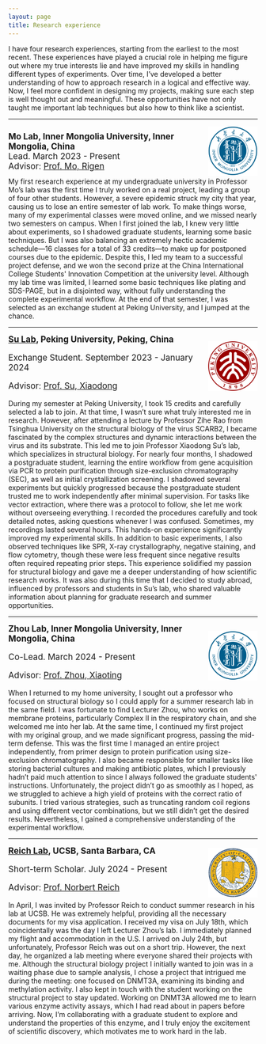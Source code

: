```yaml
---
layout: page
title: Research experience
---
```



I have four research experiences, starting from the earliest to the most recent. These experiences have played a crucial role in helping me figure out where my true interests lie and have improved my skills in handling different types of experiments. Over time, I’ve developed a better understanding of how to approach research in a logical and effective way. Now, I feel more confident in designing my projects, making sure each step is well thought out and meaningful. These opportunities have not only taught me important lab techniques but also how to think like a scientist.

<hr>

 <div style="flex: 0 1 100%; display: flex; align-items: center;">
  <div style="flex: 1;">
    <strong style="font-size: 17px; margin-bottom: 0;">Mo Lab, Inner Mongolia University, Inner Mongolia, China</strong>
    <p style="font-size: 17px; margin: 0;">Lead. March 2023 - Present</p>
    <p style="font-size: 17px; margin: 0;">Advisor: <a href="https://smkxxy.imu.edu.cn/info/1050/3124.htm" target="_blank">Prof. Mo, Rigen</a></p>
  </div>
  <div>
    <img src="/assets/img/IMU.png" alt="IMU" style="height: 100px;">
  </div>
</div>
My first research experience at my undergraduate university in Professor Mo’s lab was the first time I truly worked on a real project, leading a group of four other students. However, a severe epidemic struck my city that year, causing us to lose an entire semester of lab work. To make things worse, many of my experimental classes were moved online, and we missed nearly two semesters on campus. When I first joined the lab, I knew very little about experiments, so I shadowed graduate students, learning some basic techniques. But I was also balancing an extremely hectic academic schedule—16 classes for a total of 33 credits—to make up for postponed courses due to the epidemic. Despite this, I led my team to a successful project defense, and we won the second prize at the China International College Students' Innovation Competition at the university level. Although my lab time was limited, I learned some basic techniques like plating and SDS-PAGE, but in a disjointed way, without fully understanding the complete experimental workflow. At the end of that semester, I was selected as an exchange student at Peking University, and I jumped at the chance.

<hr>

<div style="flex: 0 1 100%; display: flex; align-items: center;">
    <div style="flex: 1;">
      <strong style="font-size: 17px;"><a href="https://www.bio.pku.edu.cn/homes/Index/news_cont_jl/17/63.html" target="_blank" style="font-size: 17px;">Su Lab</a>, Peking University, Peking, China</strong>
      <p style="font-size: 17px;">Exchange Student. September 2023 - January 2024</p>
      <p style="font-size: 17px;">Advisor: <a href="https://www.bio.pku.edu.cn/enhomes/news/teacher_dis/63.html" target="_blank">Prof. Su, Xiaodong</a></p>
    </div>
    <div>
      <img src="/assets/img/PKU.png" alt="PKU" style="height: 100px;">
    </div>
  </div>
During my semester at Peking University, I took 15 credits and carefully selected a lab to join. At that time, I wasn’t sure what truly interested me in research. However, after attending a lecture by Professor Zihe Rao from Tsinghua University on the structural biology of the virus SCARB2, I became fascinated by the complex structures and dynamic interactions between the virus and its substrate. This led me to join Professor Xiaodong Su’s lab, which specializes in structural biology. For nearly four months, I shadowed a postgraduate student, learning the entire workflow from gene acquisition via PCR to protein purification through size-exclusion chromatography (SEC), as well as initial crystallization screening. I shadowed several experiments but quickly progressed because the postgraduate student trusted me to work independently after minimal supervision. For tasks like vector extraction, where there was a protocol to follow, she let me work without overseeing everything. I recorded the procedures carefully and took detailed notes, asking questions whenever I was confused. Sometimes, my recordings lasted several hours. This hands-on experience significantly improved my experimental skills. In addition to basic experiments, I also observed techniques like SPR, X-ray crystallography, negative staining, and flow cytometry, though these were less frequent since negative results often required repeating prior steps. This experience solidified my passion for structural biology and gave me a deeper understanding of how scientific research works. It was also during this time that I decided to study abroad, influenced by professors and students in Su’s lab, who shared valuable information about planning for graduate research and summer opportunities.

<hr>

<div style="flex: 0 1 100%; display: flex; align-items: center;">
   <div style="flex: 1;">
     <strong style="font-size: 17px;">Zhou Lab, Inner Mongolia University, Inner Mongolia, China</strong>
     <p style="font-size: 17px;">Co-Lead. March 2024 - Present</p>
     <p style="font-size: 17px;">Advisor: <a href="https://smkxxy.imu.edu.cn/info/1043/3217.htm" target="_blank">Prof. Zhou, Xiaoting</a></p>
   </div>
   <div>
     <img src="/assets/img/IMU.png" alt="IMU" style="height: 100px;">
   </div>
 </div>
When I returned to my home university, I sought out a professor who focused on structural biology so I could apply for a summer research lab in the same field. I was fortunate to find Lecturer Zhou, who works on membrane proteins, particularly Complex II in the respiratory chain, and she welcomed me into her lab. At the same time, I continued my first project with my original group, and we made significant progress, passing the mid-term defense. This was the first time I managed an entire project independently, from primer design to protein purification using size-exclusion chromatography. I also became responsible for smaller tasks like storing bacterial cultures and making antibiotic plates, which I previously hadn’t paid much attention to since I always followed the graduate students' instructions. Unfortunately, the project didn’t go as smoothly as I hoped, as we struggled to achieve a high yield of proteins with the correct ratio of subunits. I tried various strategies, such as truncating random coil regions and using different vector combinations, but we still didn’t get the desired results. Nevertheless, I gained a comprehensive understanding of the experimental workflow.

<hr>

 <div style="flex: 0 1 100%; display: flex; align-items: center;">
    <div style="flex: 1;">
      <strong style="font-size: 17px;"><a href="https://reich.chem.ucsb.edu/" target="_blank" style="font-size: 17px;">Reich Lab</a>, UCSB, Santa Barbara, CA</strong>
      <p style="font-size: 17px;">Short-term Scholar. July 2024 - Present</p>
      <p style="font-size: 17px;">Advisor: <a href="https://reich.chem.ucsb.edu/people/norbert-reich" target="_blank" style="font-size: 17px;">Prof. Norbert Reich</a></p> 
    </div>
    <div>
      <img src="/assets/img/UCSB.png" alt="UCSB" style="height: 100px;">
    </div>
  </div>
In April, I was invited by Professor Reich to conduct summer research in his lab at UCSB. He was extremely helpful, providing all the necessary documents for my visa application. I received my visa on July 18th, which coincidentally was the day I left Lecturer Zhou’s lab. I immediately planned my flight and accommodation in the U.S. I arrived on July 24th, but unfortunately, Professor Reich was out on a short trip. However, the next day, he organized a lab meeting where everyone shared their projects with me. Although the structural biology project I initially wanted to join was in a waiting phase due to sample analysis, I chose a project that intrigued me during the meeting: one focused on DNMT3A, examining its binding and methylation activity. I also kept in touch with the student working on the structural project to stay updated. Working on DNMT3A allowed me to learn various enzyme activity assays, which I had read about in papers before arriving. Now, I’m collaborating with a graduate student to explore and understand the properties of this enzyme, and I truly enjoy the excitement of scientific discovery, which motivates me to work hard in the lab.

